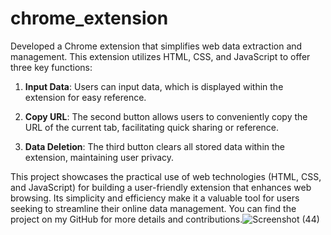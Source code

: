 # chrome_extension
Developed a Chrome extension that simplifies web data extraction and management. This extension utilizes HTML, CSS, and JavaScript to offer three key functions:

1. **Input Data**: Users can input data, which is displayed within the extension for easy reference.

2. **Copy URL**: The second button allows users to conveniently copy the URL of the current tab, facilitating quick sharing or reference.

3. **Data Deletion**: The third button clears all stored data within the extension, maintaining user privacy.

This project showcases the practical use of web technologies (HTML, CSS, and JavaScript) for building a user-friendly extension that enhances web browsing. Its simplicity and efficiency make it a valuable tool for users seeking to streamline their online data management. You can find the project on my GitHub for more details and contributions.![Screenshot (44)](https://github.com/HarshavardhanPuchakayala/chrome_extension/assets/85436195/5b231c48-6a8d-44f7-8742-29d6e1fadae8)
